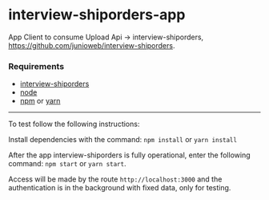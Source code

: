 # interview-shiporders-app
App Client to consume Upload Api -> interview-shiporders, https://github.com/junioweb/interview-shiporders.


### Requirements

- [interview-shiporders](https://github.com/junioweb/interview-shiporders)
- [node](https://nodejs.org/en/)
- [npm](https://www.npmjs.com/get-npm) or [yarn](https://yarnpkg.com/en/docs/install)

***

To test follow the following instructions:

Install dependencies with the command: `npm install` or `yarn install`

After the app interview-shiporders is fully operational, enter the following command: `npm start` or `yarn start`.

Access will be made by the route `http://localhost:3000` and the authentication is in the background with fixed data, only for testing.
